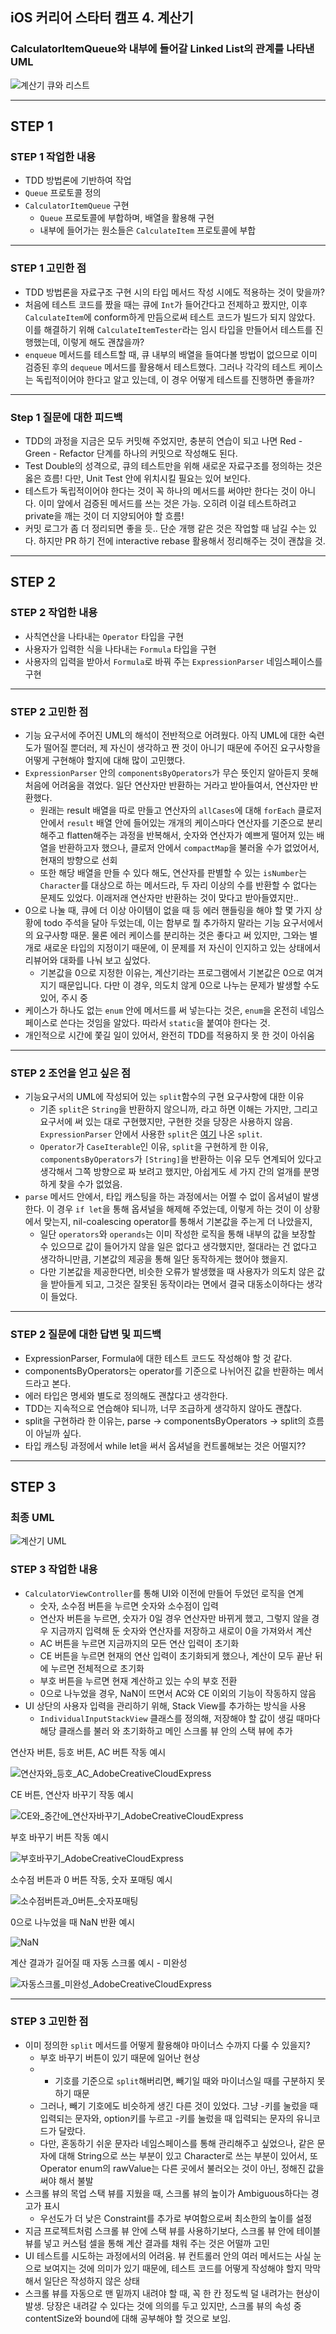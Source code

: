 ## iOS 커리어 스타터 캠프 4. 계산기

### CalculatorItemQueue와 내부에 들어갈 Linked List의 관계를 나타낸 UML
![계산기 큐와 리스트](https://user-images.githubusercontent.com/102375432/168695203-b154fc18-385b-4dfb-894a-01314dc6782d.png)

---
## STEP 1

### STEP 1 작업한 내용
* TDD 방법론에 기반하여 작업
* `Queue` 프로토콜 정의
* `CalculatorItemQueue` 구현
    * `Queue` 프로토콜에 부합하며, 배열을 활용해 구현
    * 내부에 들어가는 원소들은 `CalculateItem` 프로토콜에 부합

---

### STEP 1 고민한 점
* TDD 방법론을 자료구조 구현 시의 타입 메서드 작성 시에도 적용하는 것이 맞을까?
* 처음에 테스트 코드를 짰을 때는 큐에 `Int`가 들어간다고 전제하고 짰지만, 이후 `CalculateItem`에 conform하게 만듬으로써 테스트 코드가 빌드가 되지 않았다. 이를 해결하기 위해 `CalculateItemTester`라는 임시 타입을 만들어서 테스트를 진행했는데, 이렇게 해도 괜찮을까?
* `enqueue` 메서드를 테스트할 때, 큐 내부의 배열을 들여다볼 방법이 없으므로 이미 검증된 후의 `dequeue` 메서드를 활용해서 테스트했다. 그러나 각각의 테스트 케이스는 독립적이어야 한다고 알고 있는데, 이 경우 어떻게 테스트를 진행하면 좋을까?

---

### Step 1 질문에 대한 피드백
- TDD의 과정을 지금은 모두 커밋해 주었지만, 충분히 연습이 되고 나면 Red - Green - Refactor 단계를 하나의 커밋으로 작성해도 된다.
- Test Double의 성격으로, 큐의 테스트만을 위해 새로운 자료구조를 정의하는 것은 옳은 흐름! 다만, Unit Test 안에 위치시킬 필요는 있어 보인다.
- 테스트가 독립적이어야 한다는 것이 꼭 하나의 메서드를 써야만 한다는 것이 아니다. 이미 앞에서 검증된 메서드를 쓰는 것은 가능. 오히려 이걸 테스트하려고 private을 깨는 것이 더 지양되어야 할 흐름!
- 커밋 로그가 좀 더 정리되면 좋을 듯.. 단순 개행 같은 것은 작업할 때 남길 수는 있다. 하지만 PR 하기 전에 interactive rebase 활용해서 정리해주는 것이 괜찮을 것.

---
## STEP 2

### STEP 2 작업한 내용
* 사칙연산을 나타내는 `Operator` 타입을 구현
* 사용자가 입력한 식을 나타내는 `Formula` 타입을 구현
* 사용자의 입력을 받아서 `Formula`로 바꿔 주는 `ExpressionParser` 네임스페이스를 구현

---

### STEP 2 고민한 점
* 기능 요구서에 주어진 UML의 해석이 전반적으로 어려웠다. 아직 UML에 대한 숙련도가 떨어질 뿐더러, 제 자신이 생각하고 짠 것이 아니기 때문에 주어진 요구사항을 어떻게 구현해야 할지에 대해 많이 고민했다.
* `ExpressionParser` 안의 `componentsByOperators`가 무슨 뜻인지 알아듣지 못해 처음에 어려움을 겪었다. 일단 연산자만 반환하는 거라고 받아들여서, 연산자만 반환했다.
    * 원래는 result 배열을 따로 만들고 연산자의 `allCases`에 대해 `forEach` 클로저 안에서 `result` 배열 안에 들어있는 개개의 케이스마다 연산자를 기준으로 분리해주고 flatten해주는 과정을 반복해서, 숫자와 연산자가 예쁘게 떨어져 있는 배열을 반환하고자 했으나, 클로저 안에서 `compactMap`을 불러올 수가 없었어서, 현재의 방향으로 선회
    * 또한 해당 배열을 만들 수 있다 해도, 연산자를 판별할 수 있는 `isNumber`는 `Character`를 대상으로 하는 메서드라, 두 자리 이상의 수를 반환할 수 없다는 문제도 있었다. 이래저래 연산자만 반환하는 것이 맞다고 받아들였지만..
* 0으로 나눌 때, 큐에 더 이상 아이템이 없을 때 등 에러 핸들링을 해야 할 몇 가지 상황에 todo 주석을 달아 두었는데, 이는 함부로 뭘 추가하지 말라는 기능 요구서에서의 요구사항 때문. 물론 에러 케이스를 분리하는 것은 좋다고 써 있지만, 그와는 별개로 새로운 타입의 지정이기 때문에, 이 문제를 저 자신이 인지하고 있는 상태에서 리뷰어와 대화를 나눠 보고 싶었다. 
    * 기본값을 0으로 지정한 이유는, 계산기라는 프로그램에서 기본값은 0으로 여겨지기 때문입니다. 다만 이 경우, 의도치 않게 0으로 나누는 문제가 발생할 수도 있어, 주시 중
* 케이스가 하나도 없는 `enum` 안에 메서드를 써 넣는다는 것은, `enum`을 온전히 네임스페이스로 쓴다는 것임을 알았다. 따라서 `static`을 붙여야 한다는 것.
* 개인적으로 시간에 쫓길 일이 있어서, 완전히 TDD를 적용하지 못 한 것이 아쉬움

---

### STEP 2 조언을 얻고 싶은 점
* 기능요구서의 UML에 작성되어 있는 `split`함수의 구현 요구사항에 대한 이유
    * 기존 `split`은 `String`을 반환하지 않으니까, 라고 하면 이해는 가지만, 그리고 요구서에 써 있는 대로 구현했지만, 구현한 것을 당장은 사용하지 않음. `ExpressionParser` 안에서 사용한 `split`은 [여기](https://developer.apple.com/documentation/swift/string/2893447-split) 나온 `split`.
    * `Operator`가 `CaseIterable`인 이유, `split`을 구현하게 한 이유, `componentsByOperators`가 `[String]`을 반환하는 이유 모두 연계되어 있다고 생각해서 그쪽 방향으로 짜 보려고 했지만, 아쉽게도 세 가지 간의 얼개를 분명하게 찾을 수가 없었음.
* `parse` 메서드 안에서, 타입 캐스팅을 하는 과정에서는 어쩔 수 없이 옵셔널이 발생한다. 이 경우 `if let`을 통해 옵셔널을 해제해 주었는데, 이렇게 하는 것이 이 상황에서 맞는지, nil-coalescing operator를 통해서 기본값을 주는게 더 나았을지,
    * 일단 `operators`와 `operands`는 이미 작성한 로직을 통해 내부의 값을 보장할 수 있으므로 값이 들어가지 않을 일은 없다고 생각했지만, 절대라는 건 없다고 생각하니만큼, 기본값의 제공을 통해 일단 동작하게는 했어야 했을지.
    * 다만 기본값을 제공한다면, 비슷한 오류가 발생했을 때 사용자가 의도치 않은 값을 받아들게 되고, 그것은 잘못된 동작이라는 면에서 결국 대동소이하다는 생각이 들었다.

---

### STEP 2 질문에 대한 답변 및 피드백
- ExpressionParser, Formula에 대한 테스트 코드도 작성해야 할 것 같다.
- componentsByOperators는 operator를 기준으로 나뉘어진 값을 반환하는 메서드라고 본다.
- 에러 타입은 명세와 별도로 정의해도 괜찮다고 생각한다.
- TDD는 지속적으로 연습해야 되니까, 너무 조급하게 생각하지 않아도 괜찮다.
- split을 구현하라 한 이유는, parse → componentsByOperators → split의 흐름이 아닐까 싶다.
- 타입 캐스팅 과정에서 while let을 써서 옵셔널을 컨트롤해보는 것은 어떨지??

---
## STEP 3

### 최종 UML

![계산기 UML](https://user-images.githubusercontent.com/102375432/170816599-891166b2-9790-4f81-a3a9-92f8a9d78671.png)


### STEP 3 작업한 내용
* `CalculatorViewController`를 통해 UI와 이전에 만들어 두었던 로직을 연계
    * 숫자, 소수점 버튼을 누르면 숫자와 소수점이 입력
    * 연산자 버튼을 누르면, 숫자가 0일 경우 연산자만 바뀌게 했고, 그렇지 않을 경우 지금까지 입력해 둔 숫자와 연산자를 저장하고 새로이 0을 가져와서 계산
    * AC 버튼을 누르면 지금까지의 모든 연산 입력이 초기화
    * CE 버튼을 누르면 현재의 연산 입력이 초기화되게 했으나, 계산이 모두 끝난 뒤에 누르면 전체적으로 초기화
    * 부호 버튼을 누르면 현재 계산하고 있는 수의 부호 전환
    * 0으로 나누었을 경우, NaN이 뜨면서 AC와 CE 이외의 기능이 작동하지 않음
* UI 상단의 사용자 입력을 관리하기 위해, Stack View를 추가하는 방식을 사용
    * `IndividualInputStackView` 클래스를 정의해, 저장해야 할 값이 생길 때마다 해당 클래스를 불러 와 초기화하고 메인 스크롤 뷰 안의 스택 뷰에 추가

연산자 버튼, 등호 버튼, AC 버튼 작동 예시

![연산자와_등호_AC_AdobeCreativeCloudExpress](https://user-images.githubusercontent.com/102375432/170815545-f8a59b7e-659d-4f48-9944-679ace03226e.gif)

CE 버튼, 연산자 바꾸기 작동 예시

![CE와_중간에_연산자바꾸기_AdobeCreativeCloudExpress](https://user-images.githubusercontent.com/102375432/170815546-ac2b5fd5-4e84-4b21-9895-f9f1915dd2f8.gif)

부호 바꾸기 버튼 작동 예시

![부호바꾸기_AdobeCreativeCloudExpress](https://user-images.githubusercontent.com/102375432/170815548-24434e92-d209-41df-956a-fafc9c5e63fd.gif)

소수점 버튼과 0 버튼 작동, 숫자 포매팅 예시

![소수점버튼과_0버튼_숫자포매팅](https://user-images.githubusercontent.com/102375432/170815556-b6d9c856-9f16-4784-b46c-6a2925abb094.gif)

0으로 나누었을 때 NaN 반환 예시

![NaN](https://user-images.githubusercontent.com/102375432/170815561-5abef592-15e6-48f7-a941-eabdd8838c95.gif)

계산 결과가 길어질 때 자동 스크롤 예시 - 미완성

![자동스크롤_미완성_AdobeCreativeCloudExpress](https://user-images.githubusercontent.com/102375432/170815564-64b19489-0dc9-4dfb-9cb4-9ba8f3622998.gif)

---

### STEP 3 고민한 점
* 이미 정의한 `split` 메서드를 어떻게 활용해야 마이너스 수까지 다룰 수 있을지?
    * 부호 바꾸기 버튼이 있기 때문에 일어난 현상
    * - 기호를 기준으로 `split`해버리면, 빼기일 때와 마이너스일 때를 구분하지 못하기 때문
    * 그러나, 빼기 기호에도 비슷하게 생긴 다른 것이 있었다. 그냥 -키를 눌렀을 때 입력되는 문자와, option키를 누르고 -키를 눌렀을 때 입력되는 문자의 유니코드가 달랐다.
    * 다만, 혼동하기 쉬운 문자라 네임스페이스를 통해 관리해주고 싶었으나, 같은 문자에 대해 String으로 쓰는 부분이 있고 Character로 쓰는 부분이 있어서, 또 Operator enum의 rawValue는 다른 곳에서 불러오는 것이 아닌, 정해진 값을 써야 해서 불발
* 스크롤 뷰의 목업 스택 뷰를 지웠을 때, 스크롤 뷰의 높이가 Ambiguous하다는 경고가 표시
    * 우선도가 더 낮은 Constraint를 추가로 부여함으로써 최소한의 높이를 설정
* 지금 프로젝트처럼 스크롤 뷰 안에 스택 뷰를 사용하기보다, 스크롤 뷰 안에 테이블 뷰를 넣고 커스텀 셀을 통해 계산 결과를 채워 주는 것은 어떨까 고민
* UI 테스트를 시도하는 과정에서의 어려움. 뷰 컨트롤러 안의 여러 메서드는 사실 눈으로 보여지는 것에 의미가 있기 때문에, 테스트 코드를 어떻게 작성해야 할지 막막해서 일단은 작성하지 않은 상태
* 스크롤 뷰를 자동으로 맨 밑까지 내려야 할 때, 꼭 한 칸 정도씩 덜 내려가는 현상이 발생. 당장은 내려갈 수 있다는 것에 의의를 두고 있지만, 스크롤 뷰의 속성 중 contentSize와 bound에 대해 공부해야 할 것으로 보임.
